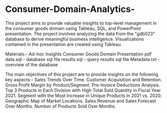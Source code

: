# Consumer-Domain-Analytics-
This project aims to provide valuable insights to top-level management in the consumer goods domain using Tableau, SQL, and PowerPoint presentation. The project involves analyzing the data from the "gdb023" database to derive meaningful business intelligence.
Visualizations contained in the presentation are created using Tableau.

Materials:-
Ad-hoc Insights Consumer Goods Domain Presentation pdf
data.sql - database sql file
results.sql - query results sql file
Metadata.txt - overview of the database

The main objectives of this project are to provide insights on the following key aspects:-
Sales Trends Over Time.
Customer Acquisition and Retention.
Gross Profit Margin by Product/Segment.
Pre-Invoice Deductions Analysis.
Top 3 Products in Each Division with High Total Sold Quantity in Fiscal Year 2021.
Segment with the Most Increase in Unique Products in 2021 vs. 2020.
Geographic Map of Market Locations.
Sales Revenue and Sales Forecast Over Months.
Number of Products Sold Over Months.
